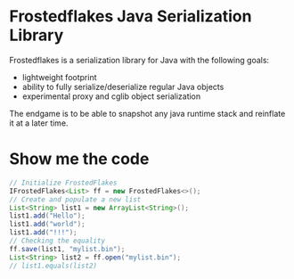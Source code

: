 # Frostedflakes Java Serialization Library

Frostedflakes is a serialization library for Java with the following goals:
* lightweight footprint
* ability to fully serialize/deserialize regular Java objects
* experimental proxy and cglib object serialization

The endgame is to be able to snapshot any java runtime stack and reinflate it at a later time.

# Show me the code

```java
// Initialize FrostedFlakes
IFrostedFlakes<List> ff = new FrostedFlakes<>();
// Create and populate a new list
List<String> list1 = new ArrayList<String>();
list1.add("Hello");
list1.add("world");
list1.add("!!!");
// Checking the equality
ff.save(list1, "mylist.bin");
List<String> list2 = ff.open("mylist.bin");
// list1.equals(list2)
```
